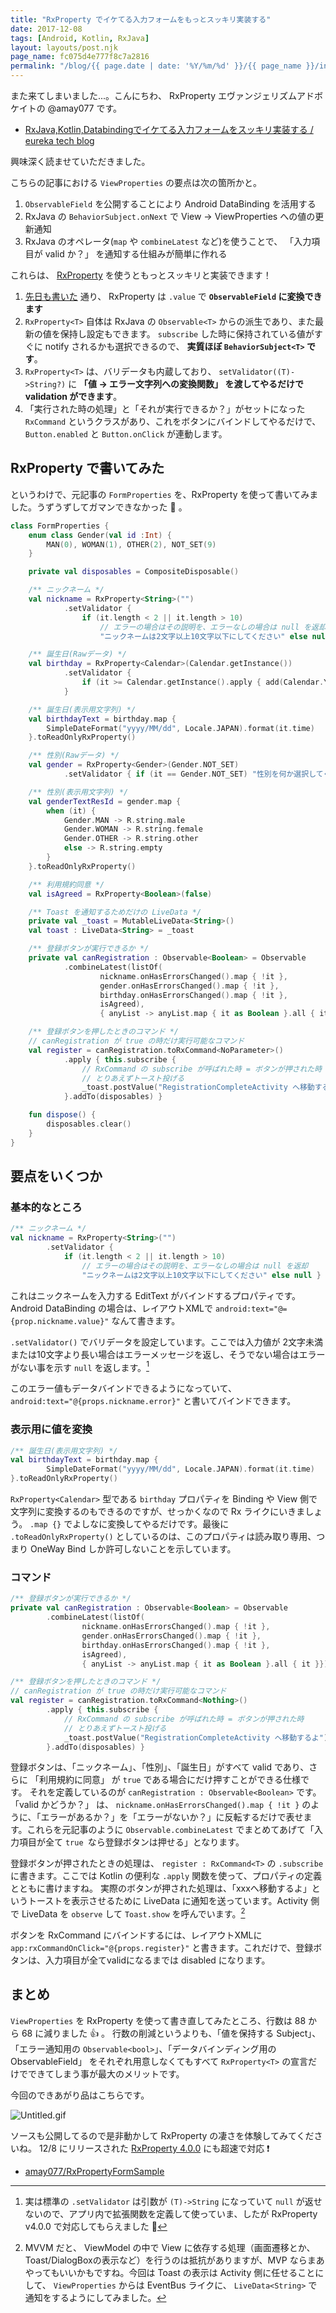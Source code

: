```yaml
---
title: "RxProperty でイケてる入力フォームをもっとスッキリ実装する"
date: 2017-12-08
tags: [Android, Kotlin, RxJava]
layout: layouts/post.njk
page_name: fc075d4e777f8c7a2816
permalink: "/blog/{{ page.date | date: '%Y/%m/%d' }}/{{ page_name }}/index.html"
---
```

また来てしまいました...。こんにちわ、 RxProperty エヴァンジェリズムアドボケイトの @amay077 です。

<!--more-->

* [RxJava,Kotlin,Databindingでイケてる入力フォームをスッキリ実装する / eureka tech blog](https://developers.eure.jp/tech/android_cool_form)

興味深く読ませていただきました。

こちらの記事における ``ViewProperties`` の要点は次の箇所かと。

1. ``ObservableField`` を公開することにより Android DataBinding を活用する
2. RxJava の ``BehaviorSubject.onNext`` で View -> ViewProperties への値の更新通知
3. RxJava のオペレータ(``map`` や ``combineLatest`` など)を使うことで、 「入力項目が valid か？」 を通知する仕組みが簡単に作れる

これらは、 [RxProperty](https://github.com/k-kagurazaka/rx-property-android) を使うともっとスッキリと実装できます！

1. [先日も書いた](https://qiita.com/amay077/items/58e589780ccea6fd5470) 通り、 RxProperty は ``.value`` で **``ObservableField`` に変換できます**
2. ``RxProperty<T>`` 自体は RxJava の ``Observable<T>`` からの派生であり、また最新の値を保持し設定もできます。 ``subscribe`` した時に保持されている値がすぐに notify されるかも選択できるので、 **実質ほぼ ``BehaviorSubject<T>`` です**。
3. ``RxProperty<T>`` は、バリデータも内蔵しており、 ``setValidator((T)->String?)`` に **「値 → エラー文字列への変換関数」 を渡してやるだけで validation ができます**。
4. 「実行された時の処理」と「それが実行できるか？」がセットになった ``RxCommand`` というクラスがあり、これをボタンにバインドしてやるだけで、``Button.enabled`` と ``Button.onClick`` が連動します。

## RxProperty で書いてみた

というわけで、元記事の ``FormProperties`` を、RxProperty を使って書いてみました。うずうずしてガマンできなかった :pray:  。

```kotlin
class FormProperties {
    enum class Gender(val id :Int) { 
        MAN(0), WOMAN(1), OTHER(2), NOT_SET(9)
    }

    private val disposables = CompositeDisposable()

    /** ニックネーム */
    val nickname = RxProperty<String>("")
            .setValidator {
                if (it.length < 2 || it.length > 10)
                    // エラーの場合はその説明を、エラーなしの場合は null を返却
                    "ニックネームは2文字以上10文字以下にしてください" else null }

    /** 誕生日(Rawデータ) */
    val birthday = RxProperty<Calendar>(Calendar.getInstance())
            .setValidator {
                if (it >= Calendar.getInstance().apply { add(Calendar.YEAR, -18 ) }) "18歳以上が必要です" else null
            }

    /** 誕生日(表示用文字列) */
    val birthdayText = birthday.map {
        SimpleDateFormat("yyyy/MM/dd", Locale.JAPAN).format(it.time)
    }.toReadOnlyRxProperty()

    /** 性別(Rawデータ) */
    val gender = RxProperty<Gender>(Gender.NOT_SET)
            .setValidator { if (it == Gender.NOT_SET) "性別を何か選択してください" else null }

    /** 性別(表示用文字列) */
    val genderTextResId = gender.map {
        when (it) {
            Gender.MAN -> R.string.male
            Gender.WOMAN -> R.string.female
            Gender.OTHER -> R.string.other
            else -> R.string.empty
        }
    }.toReadOnlyRxProperty()

    /** 利用規約同意 */
    val isAgreed = RxProperty<Boolean>(false)

    /** Toast を通知するためだけの LiveData */
    private val _toast = MutableLiveData<String>()
    val toast : LiveData<String> = _toast

    /** 登録ボタンが実行できるか */
    private val canRegistration : Observable<Boolean> = Observable
            .combineLatest(listOf(
                    nickname.onHasErrorsChanged().map { !it },
                    gender.onHasErrorsChanged().map { !it },
                    birthday.onHasErrorsChanged().map { !it },
                    isAgreed),
                    { anyList -> anyList.map { it as Boolean }.all { it }})

    /** 登録ボタンを押したときのコマンド */
    // canRegistration が true の時だけ実行可能なコマンド
    val register = canRegistration.toRxCommand<NoParameter>()
            .apply { this.subscribe {
                // RxCommand の subscribe が呼ばれた時 = ボタンが押された時
                // とりあえずトースト投げる
                _toast.postValue("RegistrationCompleteActivity へ移動するよ")
            }.addTo(disposables) }

    fun dispose() {
        disposables.clear()
    }
}
```

## 要点をいくつか

### 基本的なところ

```kotlin
/** ニックネーム */
val nickname = RxProperty<String>("")
        .setValidator {
            if (it.length < 2 || it.length > 10)
                // エラーの場合はその説明を、エラーなしの場合は null を返却
                "ニックネームは2文字以上10文字以下にしてください" else null }
```

これはニックネームを入力する EditText がバインドするプロパティです。
Android DataBinding の場合は、レイアウトXMLで ``android:text="@={prop.nickname.value}"`` なんて書きます。

``.setValidator()`` でバリデータを設定しています。ここでは入力値が 2文字未満または10文字より長い場合はエラーメッセージを返し、そうでない場合はエラーがない事を示す ``null`` を返します。[^1]

[^1]: 実は標準の ``.setValidator`` は引数が ``(T)->String`` になっていて ``null`` が返せないので、アプリ内で拡張関数を定義して使っていま、したが RxProperty v4.0.0 で対応してもらえました :tada: 

このエラー値もデータバインドできるようになっていて、 ``android:text="@{props.nickname.error}"`` と書いてバインドできます。

### 表示用に値を変換

```kotlin
/** 誕生日(表示用文字列) */
val birthdayText = birthday.map {
        SimpleDateFormat("yyyy/MM/dd", Locale.JAPAN).format(it.time)
}.toReadOnlyRxProperty()
```

``RxProperty<Calendar>`` 型である ``birthday`` プロパティを Binding や View 側で文字列に変換するのもできるのですが、せっかくなので Rx ライクにいきましょう。 ``.map {}`` でよしなに変換してやるだけです。最後に ``.toReadOnlyRxProperty()`` としているのは、このプロパティは読み取り専用、つまり OneWay Bind しか許可しないことを示しています。

### コマンド

```kotlin
/** 登録ボタンが実行できるか */
private val canRegistration : Observable<Boolean> = Observable
        .combineLatest(listOf(
                nickname.onHasErrorsChanged().map { !it },
                gender.onHasErrorsChanged().map { !it },
                birthday.onHasErrorsChanged().map { !it },
                isAgreed),
                { anyList -> anyList.map { it as Boolean }.all { it }})

/** 登録ボタンを押したときのコマンド */
// canRegistration が true の時だけ実行可能なコマンド
val register = canRegistration.toRxCommand<Nothing>()
        .apply { this.subscribe {
            // RxCommand の subscribe が呼ばれた時 = ボタンが押された時
            // とりあえずトースト投げる
            _toast.postValue("RegistrationCompleteActivity へ移動するよ")
        }.addTo(disposables) }
```

登録ボタンは、「ニックネーム」、「性別」、「誕生日」がすべて valid であり、さらに 「利用規約に同意」 が ``true`` である場合にだけ押すことができる仕様です。
それを定義しているのが ``canRegistration : Observable<Boolean>`` です。 「valid かどうか？」 は、 ``nickname.onHasErrorsChanged().map { !it }`` のように、「エラーがあるか？」を「エラーがないか？」に反転するだけで表せます。これらを元記事のように ``Observable.combineLatest`` でまとめてあげて「入力項目が全て ``true ``なら登録ボタンは押せる」となります。

登録ボタンが押されたときの処理は、 ``register : RxCommand<T>`` の ``.subscribe`` に書きます。ここでは Kotlin の便利な ``.apply`` 関数を使って、プロパティの定義とともに書けますね。
実際のボタンが押された処理は、「xxxへ移動するよ」というトーストを表示させるために LiveData に通知を送っています。Activity 側で LiveData を ``observe`` して ``Toast.show`` を呼んでいます。[^2]

ボタンを RxCommand にバインドするには、レイアウトXMLに ``app:rxCommandOnClick="@{props.register}"`` と書きます。これだけで、登録ボタンは、入力項目が全てvalidになるまでは disabled になります。

## まとめ

``ViewProperties`` を RxProperty を使って書き直してみたところ、行数は 88 から 68 に減りました :thumbsup: 。
行数の削減というよりも、「値を保持する Subject」、「エラー通知用の ``Observable<bool>``」、「データバインディング用の ObservableField」 をそれぞれ用意しなくてもすべて ``RxProperty<T>`` の宣言だけでできてしまう事が最大のメリットです。

今回のできあがり品はこちらです。

![Untitled.gif](https://qiita-image-store.s3.amazonaws.com/0/8227/de1f7c2b-6ed4-f273-aaf6-a8e5cf67d737.gif)

ソースも公開してるので是非動かして RxProperty の凄さを体験してみてくださいね。 12/8 にリリースされた [RxProperty 4.0.0](https://github.com/k-kagurazaka/rx-property-android/releases/tag/4.0.0) にも超速で対応 :exclamation: 

* [amay077/RxPropertyFormSample](https://github.com/amay077/RxPropertyFormSample)

[^2]: MVVM だと、 ViewModel の中で View に依存する処理（画面遷移とか、Toast/DialogBoxの表示など）を行うのは抵抗がありますが、MVP ならまあやってもいいかもですね。今回は Toast の表示は Activity 側に任せることにして、 ``ViewProperties`` からは EventBus ライクに、 ``LiveData<String>`` で通知をするようにしてみました。
